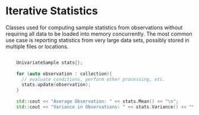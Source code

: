 # Iterative Statistics
Classes used for computing sample statistics from observations without requiring all data to be loaded into memory concurrently. The most common use case is reporting statistics from very large data sets, possibly stored in multiple files or locations. 

```cpp

    UnivariateSample stats{};
    
    for (auto observation : collection){
      // evaluate conditions, perform other processing, etc.
      stats.update(observation);
    }
    
    std::cout << "Average Observation: " << stats.Mean() << "\n";
    std::cout << "Variance in Observations: " << stats.Variance() << "\n";
  
```
